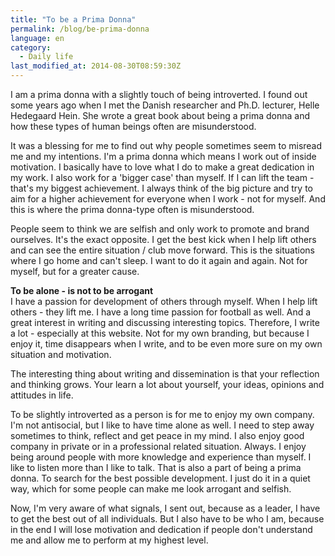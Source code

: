 ```yaml
---
title: "To be a Prima Donna"
permalink: /blog/be-prima-donna
language: en
category:
  - Daily life
last_modified_at: 2014-08-30T08:59:30Z
---
```


I am a prima donna with a slightly touch of being introverted. I found out some years ago when I met the Danish researcher and Ph.D. lecturer, Helle Hedegaard Hein. She wrote a great book about being a prima donna and how these types of human beings often are misunderstood.

It was a blessing for me to find out why people sometimes seem to misread me and my intentions. I'm a prima donna which means I work out of inside motivation. I basically have to love what I do to make a great dedication in my work. I also work for a 'bigger case' than myself. If I can lift the team - that's my biggest achievement. I always think of the big picture and try to aim for a higher achievement for everyone when I work - not for myself. And this is where the prima donna-type often is misunderstood.

People seem to think we are selfish and only work to promote and brand ourselves. It's the exact opposite. I get the best kick when I help lift others and can see the entire situation / club move forward. This is the situations where I go home and can't sleep. I want to do it again and again. Not for myself, but for a greater cause.

**To be alone - is not to be arrogant**  
I have a passion for development of others through myself. When I help lift others - they lift me. I have a long time passion for football as well. And a great interest in writing and discussing interesting topics. Therefore, I write a lot - especially at this website. Not for my own branding, but because I enjoy it, time disappears when I write, and to be even more sure on my own situation and motivation.

The interesting thing about writing and dissemination is that your reflection and thinking grows. Your learn a lot about yourself, your ideas, opinions and attitudes in life.

To be slightly introverted as a person is for me to enjoy my own company. I'm not antisocial, but I like to have time alone as well. I need to step away sometimes to think, reflect and get peace in my mind. I also enjoy good company in private or in a professional related situation. Always. I enjoy being around people with more knowledge and experience than myself. I like to listen more than I like to talk. That is also a part of being a prima donna. To search for the best possible development. I just do it in a quiet way, which for some people can make me look arrogant and selfish.

Now, I'm very aware of what signals, I sent out, because as a leader, I have to get the best out of all individuals. But I also have to be who I am, because in the end I will lose motivation and dedication if people don't understand me and allow me to perform at my highest level.
